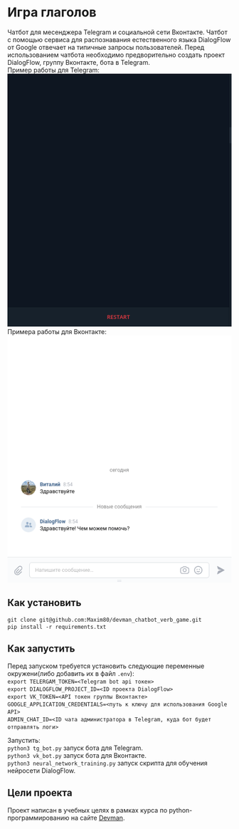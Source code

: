 # Игра глаголов
Чатбот для месенджера Telegram и социальной сети Вконтакте. Чатбот с помощью сервиса для распознавания естественного языка DialogFlow от Google отвечает на типичные запросы пользователей. Перед использованием чатбота необходимо предворительно создать проект DialogFlow, группу Вконтакте, бота в Telegram.  
Пример работы для Telegram:  
![](./demo_tg_bot.gif)  
Примера работы для Вконтакте:  
![](./demo_vk_bot.gif)  

## Как установить
```
git clone git@github.com:Maxim80/devman_chatbot_verb_game.git
pip install -r requirements.txt
```

## Как запустить
Перед запуском требуется установить следующие переменные окружени(либо добавить их в файл `.env`):  
`export TELERGAM_TOKEN=<Telegram bot api токен>`  
`export DIALOGFLOW_PROJECT_ID=<ID проекта DialogFlow>`  
`export VK_TOKEN=<API токен группы Вконтакте>`  
`GOOGLE_APPLICATION_CREDENTIALS=<путь к ключу для использования Google API>`  
`ADMIN_CHAT_ID=<ID чата администратора в Telegram, куда бот будет отправлять логи>`  

Запустить:  
`python3 tg_bot.py` запуск бота для Telegram.  
`python3 vk_bot.py` запуск бота для Вконтакте.  
`python3 neural_network_training.py` запуск скрипта для обучения нейросети DialogFlow.  

## Цели проекта
Проект написан в учебных целях в рамках курса по python-программированию на сайте [Devman](https://dvmn.org/).
